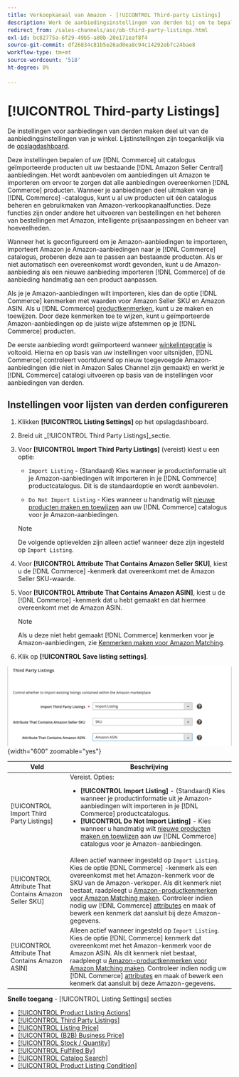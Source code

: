 ```yaml
---
title: Verkoopkanaal van Amazon - [!UICONTROL Third-party Listings]
description: Werk de aanbiedingsinstellingen van derden bij om te bepalen of in de handelscatalogus producten uit je bestaande Amazon Seller Central-aanbiedingen worden geïmporteerd.
redirect_from: /sales-channels/asc/ob-third-party-listings.html
exl-id: bc82775a-6f29-49b5-a80b-20e171eaf8f4
source-git-commit: df26834c81b5e26ad0ea8c94c14292eb7c24bae8
workflow-type: tm+mt
source-wordcount: '518'
ht-degree: 0%

---
```


# [!UICONTROL Third-party Listings]

De instellingen voor aanbiedingen van derden maken deel uit van de aanbiedingsinstellingen van je winkel. Lijstinstellingen zijn toegankelijk via de [opslagdashboard](./amazon-store-dashboard.md).

Deze instellingen bepalen of uw [!DNL Commerce] uit catalogus geïmporteerde producten uit uw bestaande [!DNL Amazon Seller Central] aanbiedingen. Het wordt aanbevolen om aanbiedingen uit Amazon te importeren om ervoor te zorgen dat alle aanbiedingen overeenkomen [!DNL Commerce] producten. Wanneer je aanbiedingen deel uitmaken van je [!DNL Commerce] -catalogus, kunt u al uw producten uit één catalogus beheren en gebruikmaken van Amazon-verkoopkanaalfuncties. Deze functies zijn onder andere het uitvoeren van bestellingen en het beheren van bestellingen met Amazon, intelligente prijsaanpassingen en beheer van hoeveelheden.

Wanneer het is geconfigureerd om je Amazon-aanbiedingen te importeren, importeert Amazon je Amazon-aanbiedingen naar je [!DNL Commerce] catalogus, proberen deze aan te passen aan bestaande producten. Als er niet automatisch een overeenkomst wordt gevonden, kunt u de Amazon-aanbieding als een nieuwe aanbieding importeren [!DNL Commerce] of de aanbieding handmatig aan een product aanpassen.

Als je je Amazon-aanbiedingen wilt importeren, kies dan de optie [!DNL Commerce] kenmerken met waarden voor Amazon Seller SKU en Amazon ASIN. Als u [!DNL Commerce] [productkenmerken](./ob-creating-magento-attributes.md), kunt u ze maken en toewijzen. Door deze kenmerken toe te wijzen, kunt u geïmporteerde Amazon-aanbiedingen op de juiste wijze afstemmen op je [!DNL Commerce] producten.

De eerste aanbieding wordt geïmporteerd wanneer [winkelintegratie](./store-integration.md) is voltooid. Hierna en op basis van uw instellingen voor uitsnijden, [!DNL Commerce] controleert voortdurend op nieuw toegevoegde Amazon-aanbiedingen (die niet in Amazon Sales Channel zijn gemaakt) en werkt je [!DNL Commerce] catalogi uitvoeren op basis van de instellingen voor aanbiedingen van derden.

## Instellingen voor lijsten van derden configureren

1. Klikken **[!UICONTROL Listing Settings]** op het opslagdashboard.

1. Breid uit _[!UICONTROL Third Party Listings]_sectie.

1. Voor **[!UICONTROL Import Third Party Listings]** (vereist) kiest u een optie:

   - `Import Listing` - (Standaard) Kies wanneer je productinformatie uit je Amazon-aanbiedingen wilt importeren in je [!DNL Commerce] productcatalogus. Dit is de standaardoptie en wordt aanbevolen.

   - `Do Not Import Listing` - Kies wanneer u handmatig wilt [nieuwe producten maken en toewijzen](https://experienceleague.adobe.com/docs/commerce-admin/catalog/products/products-list.html) aan uw [!DNL Commerce] catalogus voor je Amazon-aanbiedingen.
   >[!NOTE]
   >De volgende optievelden zijn alleen actief wanneer deze zijn ingesteld op `Import Listing`.

1. Voor **[!UICONTROL Attribute That Contains Amazon Seller SKU]**, kiest u de [!DNL Commerce] -kenmerk dat overeenkomt met de Amazon Seller SKU-waarde.

1. Voor **[!UICONTROL Attribute That Contains Amazon ASIN]**, kiest u de [!DNL Commerce] -kenmerk dat u hebt gemaakt en dat hiermee overeenkomt met de Amazon ASIN.

   >[!NOTE]
   >Als u deze niet hebt gemaakt [!DNL Commerce] kenmerken voor je Amazon-aanbiedingen, zie [Kenmerken maken voor Amazon Matching](./ob-creating-magento-attributes.md).

1. Klik op **[!UICONTROL Save listing settings]**.

![Aanbiedingen van derden](assets/amazon-third-party-listings.png){width="600" zoomable="yes"}

| Veld | Beschrijving |
|---|---|
| [!UICONTROL Import Third Party Listings] | Vereist. Opties:<ul><li>**[!UICONTROL Import Listing]** - (Standaard) Kies wanneer je productinformatie uit je Amazon-aanbiedingen wilt importeren in je [!DNL Commerce] productcatalogus. </li><li>**[!UICONTROL Do Not Import Listing]** - Kies wanneer u handmatig wilt [nieuwe producten maken en toewijzen](https://experienceleague.adobe.com/docs/commerce-admin/catalog/products/products-list.html) aan uw [!DNL Commerce] catalogus voor je Amazon-aanbiedingen.</li></ul> |
| [!UICONTROL Attribute That Contains Amazon Seller SKU] | Alleen actief wanneer ingesteld op `Import Listing`.<br>Kies de optie [!DNL Commerce] -kenmerk als een overeenkomst met het Amazon-kenmerk voor de SKU van de Amazon-verkoper. Als dit kenmerk niet bestaat, raadpleegt u [Amazon-productkenmerken voor Amazon Matching maken](./ob-creating-magento-attributes.md). Controleer indien nodig uw [!DNL Commerce] [attributes](./managing-attributes.md) en maak of bewerk een kenmerk dat aansluit bij deze Amazon-gegevens. |
| [!UICONTROL Attribute That Contains Amazon ASIN] | Alleen actief wanneer ingesteld op `Import Listing`.<br>Kies de optie [!DNL Commerce] kenmerk dat overeenkomt met het Amazon-kenmerk voor de Amazon ASIN. Als dit kenmerk niet bestaat, raadpleegt u [Amazon-productkenmerken voor Amazon Matching maken](./ob-creating-magento-attributes.md). Controleer indien nodig uw [!DNL Commerce] [attributes](./managing-attributes.md) en maak of bewerk een kenmerk dat aansluit bij deze Amazon-gegevens. |

**Snelle toegang** - [!UICONTROL Listing Settings] secties

- [[!UICONTROL Product Listing Actions]](./product-listing-actions.md)
- [[!UICONTROL Third Party Listings]](./third-party-listing-settings.md)
- [[!UICONTROL Listing Price]](./listing-price.md)
- [[!UICONTROL (B2B) Business Price]](./business-pricing.md)
- [[!UICONTROL Stock / Quantity]](./stock-quantity.md)
- [[!UICONTROL Fulfilled By]](./fulfilled-by.md)
- [[!UICONTROL Catalog Search]](./catalog-search.md)
- [[!UICONTROL Product Listing Condition]](./product-listing-condition.md)
